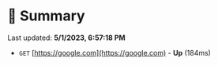 # 📖 Summary
Last updated: **5/1/2023, 6:57:18 PM**

- `GET` [https://google.com](https://google.com) - **Up** (184ms)
